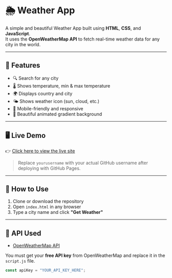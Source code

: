 # 🌦️ Weather App

A simple and beautiful Weather App built using **HTML**, **CSS**, and **JavaScript**.  
It uses the **OpenWeatherMap API** to fetch real-time weather data for any city in the world.

---

## 🚀 Features

- 🔍 Search for any city
- 🌡️ Shows temperature, min & max temperature
- 🌍 Displays country and city
- 🌤️ Shows weather icon (sun, cloud, etc.)
- 📱 Mobile-friendly and responsive
- 🎨 Beautiful animated gradient background

---

## 🖥️ Live Demo

👉 [Click here to view the live site](https://yourusername.github.io/weather-app/)

> Replace `yourusername` with your actual GitHub username after deploying with GitHub Pages.

---

## 🔧 How to Use

1. Clone or download the repository
2. Open `index.html` in any browser
3. Type a city name and click **"Get Weather"**

---

## 🔑 API Used

- [OpenWeatherMap API](https://openweathermap.org/api)

You must get your **free API key** from OpenWeatherMap and replace it in the `script.js` file.

```javascript
const apiKey = "YOUR_API_KEY_HERE";


